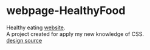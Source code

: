 # webpage-HealthyFood
Healthy eating [website](https://bulgakovaalina.github.io/webpage-HealthyFood/ "").  
A project created for apply my new knowledge of CSS.  
[design source](https://www.behance.net/gallery/105888561/vdohnovenie-veb-dizajn-o-zdorovom-pitanii "")
